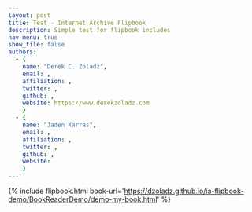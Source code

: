 ```yaml
---
layout: post
title: Test - Internet Archive Flipbook
description: Simple test for flipbook includes
nav-menu: true
show_tile: false
authors:
  - {
    name: "Derek C. Zoladz",
    email: ,
    affiliation: ,
    twitter: ,
    github: ,
    website: https://www.derekzoladz.com
    }
  - {
    name: "Jaden Karras",
    email: ,
    affiliation: ,
    twitter: ,
    github: ,
    website:
    }
---
```




{% include flipbook.html book-url='https://dzoladz.github.io/ia-flipbook-demo/BookReaderDemo/demo-my-book.html' %}